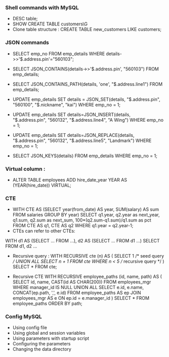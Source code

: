 ### Shell commands with MySQL 
+ DESC table;
+ SHOW CREATE TABLE customers\G
+ Clone table structure : CREATE TABLE new_customers LIKE customers;
### JSON commands
+ SELECT emp_no FROM emp_details WHERE details->>'$.address.pin'="560103";
+ SELECT JSON_CONTAINS(details->>'$.address.pin', "560103") FROM emp_details;
+ SELECT JSON_CONTAINS_PATH(details, 'one', "$.address.line1") FROM emp_details;
+ UPDATE 
    emp_details 
SET 
    details = JSON_SET(details, "$.address.pin", "560100", "$.nickname", "kai")
WHERE 
    emp_no = 1;

+  UPDATE emp_details SET details=JSON_INSERT(details, "$.address.pin", "560132", "$.address.line4", "A Wing") WHERE emp_no = 1;
+ UPDATE emp_details SET details=JSON_REPLACE(details, "$.address.pin", "560132", "$.address.line5", "Landmark") WHERE 
emp_no = 1;
+ SELECT JSON_KEYS(details) FROM emp_details WHERE emp_no = 1;



### Virtual column : 
+ ALTER TABLE employees ADD hire_date_year YEAR AS (YEAR(hire_date)) VIRTUAL;


### CTE 
+ WITH CTE AS 
    (SELECT year(from_date) AS year, SUM(salary) AS sum FROM salaries GROUP BY year) 
SELECT 
    q1.year, q2.year as next_year, q1.sum, q2.sum as next_sum, 100*(q2.sum-q1.sum)/q1.sum as pct FROM 
    CTE AS q1, 
    CTE AS q2 
WHERE 
    q1.year = q2.year-1;
+ CTEs can refer to other CTEs:

WITH d1 AS (SELECT ... FROM ...), d2 AS (SELECT ... FROM d1 ...) 
SELECT
 FROM d1, d2 ... 


+ Recursive query : 
WITH RECURSIVE cte (n) AS 
( SELECT 1 /* seed query */
  UNION ALL 
  SELECT n + 1 FROM cte WHERE n < 5 /* recursive query */
) 
SELECT * FROM cte;

+ Recursive CTE 
WITH RECURSIVE employee_paths (id, name, path) AS
(
 SELECT id, name, CAST(id AS CHAR(200))
 FROM employees_mgr
 WHERE manager_id IS NULL
 UNION ALL
 SELECT e.id, e.name, CONCAT(ep.path, ',', e.id)
 FROM employee_paths AS ep JOIN employees_mgr AS e
 ON ep.id = e.manager_id
)
SELECT * FROM employee_paths ORDER BY path;


### Config MySQL 
+ Using config file
+ Using global and session variables
+ Using parameters with startup script
+ Configuring the parameters
+ Changing the data directory